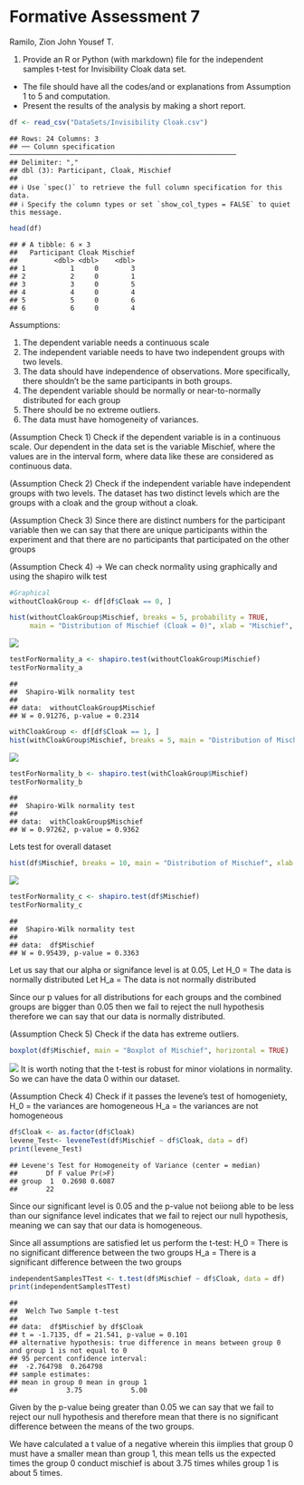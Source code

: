 Formative Assessment 7
================
Ramilo, Zion John Yousef T.

1.  Provide an R or Python (with markdown) file for the independent
    samples t-test for Invisibility Cloak data set.

- The file should have all the codes/and or explanations from Assumption
  1 to 5 and computation.
- Present the results of the analysis by making a short report.

``` r
df <- read_csv("DataSets/Invisibility Cloak.csv")
```

    ## Rows: 24 Columns: 3
    ## ── Column specification ────────────────────────────────────────────────────────
    ## Delimiter: ","
    ## dbl (3): Participant, Cloak, Mischief
    ## 
    ## ℹ Use `spec()` to retrieve the full column specification for this data.
    ## ℹ Specify the column types or set `show_col_types = FALSE` to quiet this message.

``` r
head(df)
```

    ## # A tibble: 6 × 3
    ##   Participant Cloak Mischief
    ##         <dbl> <dbl>    <dbl>
    ## 1           1     0        3
    ## 2           2     0        1
    ## 3           3     0        5
    ## 4           4     0        4
    ## 5           5     0        6
    ## 6           6     0        4

Assumptions:

1.  The dependent variable needs a continuous scale
2.  The independent variable needs to have two independent groups with
    two levels.
3.  The data should have independence of observations. More
    specifically, there shouldn’t be the same participants in both
    groups.
4.  The dependent variable should be normally or near-to-normally
    distributed for each group
5.  There should be no extreme outliers.
6.  The data must have homogeneity of variances.

(Assumption Check 1) Check if the dependent variable is in a continuous
scale. Our dependent in the data set is the variable Mischief, where the
values are in the interval form, where data like these are considered as
continuous data.

(Assumption Check 2) Check if the independent variable have independent
groups with two levels. The dataset has two distinct levels which are
the groups with a cloak and the group without a cloak.

(Assumption Check 3) Since there are distinct numbers for the
participant variable then we can say that there are unique participants
within the experiment and that there are no participants that
participated on the other groups

(Assumption Check 4) -\> We can check normality using graphically and
using the shapiro wilk test

``` r
#Graphical
withoutCloakGroup <- df[df$Cloak == 0, ]

hist(withoutCloakGroup$Mischief, breaks = 5, probability = TRUE,
     main = "Distribution of Mischief (Cloak = 0)", xlab = "Mischief", ylab = "Density", col = "lightgreen")
```

![](Formative-Assessment-7---Ramilo_files/figure-gfm/unnamed-chunk-2-1.png)<!-- -->

``` r
testForNormality_a <- shapiro.test(withoutCloakGroup$Mischief)
testForNormality_a
```

    ## 
    ##  Shapiro-Wilk normality test
    ## 
    ## data:  withoutCloakGroup$Mischief
    ## W = 0.91276, p-value = 0.2314

``` r
withCloakGroup <- df[df$Cloak == 1, ]
hist(withCloakGroup$Mischief, breaks = 5, main = "Distribution of Mischief (Cloak = 1)", xlab = "Mischief", ylab = "Frequency", col = "lightpink")
```

![](Formative-Assessment-7---Ramilo_files/figure-gfm/unnamed-chunk-4-1.png)<!-- -->

``` r
testForNormality_b <- shapiro.test(withCloakGroup$Mischief)
testForNormality_b
```

    ## 
    ##  Shapiro-Wilk normality test
    ## 
    ## data:  withCloakGroup$Mischief
    ## W = 0.97262, p-value = 0.9362

Lets test for overall dataset

``` r
hist(df$Mischief, breaks = 10, main = "Distribution of Mischief", xlab = "Mischief", ylab = "Frequency", col = "lightblue")
```

![](Formative-Assessment-7---Ramilo_files/figure-gfm/unnamed-chunk-6-1.png)<!-- -->

``` r
testForNormality_c <- shapiro.test(df$Mischief)
testForNormality_c
```

    ## 
    ##  Shapiro-Wilk normality test
    ## 
    ## data:  df$Mischief
    ## W = 0.95439, p-value = 0.3363

Let us say that our alpha or signifance level is at 0.05, Let H_0 = The
data is normally distributed Let H_a = The data is not normally
distributed

Since our p values for all distributions for each groups and the
combined groups are bigger than 0.05 then we fail to reject the null
hypothesis therefore we can say that our data is normally distributed.

(Assumption Check 5) Check if the data has extreme outliers.

``` r
boxplot(df$Mischief, main = "Boxplot of Mischief", horizontal = TRUE)
```

![](Formative-Assessment-7---Ramilo_files/figure-gfm/unnamed-chunk-8-1.png)<!-- -->
It is worth noting that the t-test is robust for minor violations in
normality. So we can have the data 0 within our dataset.

(Assumption Check 4) Check if it passes the levene’s test of
homogeniety, H_0 = the variances are homogeneous H_a = the variances are
not homogeneous

``` r
df$Cloak <- as.factor(df$Cloak)
levene_Test<- leveneTest(df$Mischief ~ df$Cloak, data = df)
print(levene_Test)
```

    ## Levene's Test for Homogeneity of Variance (center = median)
    ##       Df F value Pr(>F)
    ## group  1  0.2698 0.6087
    ##       22

Since our significant level is 0.05 and the p-value not beiiong able to
be less than our signifance level indicates that we fail to reject our
null hypothesis, meaning we can say that our data is homogeneous.

Since all assumptions are satisfied let us perform the t-test: H_0 =
There is no significant difference between the two groups H_a = There is
a significant difference between the two groups

``` r
independentSamplesTTest <- t.test(df$Mischief ~ df$Cloak, data = df)
print(independentSamplesTTest)
```

    ## 
    ##  Welch Two Sample t-test
    ## 
    ## data:  df$Mischief by df$Cloak
    ## t = -1.7135, df = 21.541, p-value = 0.101
    ## alternative hypothesis: true difference in means between group 0 and group 1 is not equal to 0
    ## 95 percent confidence interval:
    ##  -2.764798  0.264798
    ## sample estimates:
    ## mean in group 0 mean in group 1 
    ##            3.75            5.00

Given by the p-value being greater than 0.05 we can say that we fail to
reject our null hypothesis and therefore mean that there is no
significant difference between the means of the two groups.

We have calculated a t value of a negative wherein this iimplies that
group 0 must have a smaller mean than group 1, this mean tells us the
expected times the group 0 conduct mischief is about 3.75 times whiles
group 1 is about 5 times.

